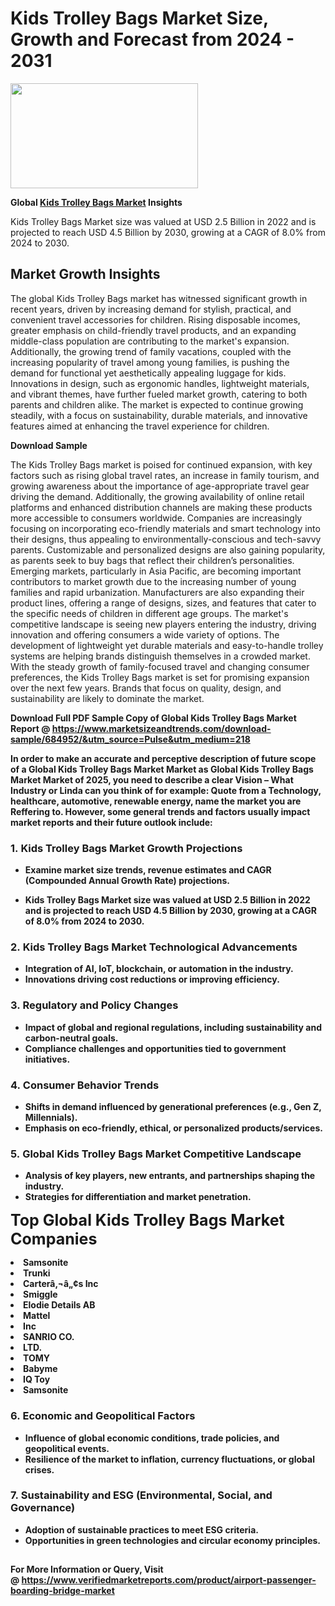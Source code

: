 <H1>Kids Trolley Bags Market Size, Growth and Forecast from 2024 - 2031</H1><img class="aligncenter size-medium wp-image-584254" src="https://thirdeyenews.in/wp-content/uploads/2024/09/Global-Market-Research-300x168.jpeg" alt="" width="300" height="168" /><p><strong>Global&nbsp;<a href="https://www.marketsizeandtrends.com/download-sample/684952/&amp;utm_source=Pulse&amp;utm_medium=218">Kids Trolley Bags Market</a> Insights</strong></p><p>Kids Trolley Bags Market size was valued at USD 2.5 Billion in 2022 and is projected to reach USD 4.5 Billion by 2030, growing at a CAGR of 8.0% from 2024 to 2030.</p><p><h2>Market Growth Insights</h2> The global Kids Trolley Bags market has witnessed significant growth in recent years, driven by increasing demand for stylish, practical, and convenient travel accessories for children. Rising disposable incomes, greater emphasis on child-friendly travel products, and an expanding middle-class population are contributing to the market's expansion. Additionally, the growing trend of family vacations, coupled with the increasing popularity of travel among young families, is pushing the demand for functional yet aesthetically appealing luggage for kids. Innovations in design, such as ergonomic handles, lightweight materials, and vibrant themes, have further fueled market growth, catering to both parents and children alike. The market is expected to continue growing steadily, with a focus on sustainability, durable materials, and innovative features aimed at enhancing the travel experience for children. <p><strong>Download Sample</strong></p> <p>The Kids Trolley Bags market is poised for continued expansion, with key factors such as rising global travel rates, an increase in family tourism, and growing awareness about the importance of age-appropriate travel gear driving the demand. Additionally, the growing availability of online retail platforms and enhanced distribution channels are making these products more accessible to consumers worldwide. Companies are increasingly focusing on incorporating eco-friendly materials and smart technology into their designs, thus appealing to environmentally-conscious and tech-savvy parents. Customizable and personalized designs are also gaining popularity, as parents seek to buy bags that reflect their children’s personalities. Emerging markets, particularly in Asia Pacific, are becoming important contributors to market growth due to the increasing number of young families and rapid urbanization. Manufacturers are also expanding their product lines, offering a range of designs, sizes, and features that cater to the specific needs of children in different age groups. The market's competitive landscape is seeing new players entering the industry, driving innovation and offering consumers a wide variety of options. The development of lightweight yet durable materials and easy-to-handle trolley systems are helping brands distinguish themselves in a crowded market. With the steady growth of family-focused travel and changing consumer preferences, the Kids Trolley Bags market is set for promising expansion over the next few years. Brands that focus on quality, design, and sustainability are likely to dominate the market. <p><strong></p><p><span class=""><strong>Download Full PDF Sample Copy of Global Kids Trolley Bags Market Report</strong> @ <a href="https://www.marketsizeandtrends.com/download-sample/684952/&amp;utm_source=Pulse&amp;utm_medium=218" target="_blank">https://www.marketsizeandtrends.com/download-sample/684952/&amp;utm_source=Pulse&amp;utm_medium=218</a></span></p><p>In order to make an accurate and perceptive description of future scope of a Global&nbsp;Kids Trolley Bags Market Market as Global&nbsp;Kids Trolley Bags Market Market of 2025, you need to describe a clear Vision &ndash; What Industry or Linda can you think of for example: Quote from a Technology, healthcare, automotive, renewable energy, name the market you are Reffering to. However, some general trends and factors usually impact market reports and their future outlook include:</p><h3>1.&nbsp;<strong>Kids Trolley Bags Market Growth Projections</strong></h3><ul><li>Examine market size trends, revenue estimates and CAGR (Compounded Annual Growth Rate) projections.</li><li><p>Kids Trolley Bags Market size was valued at USD 2.5 Billion in 2022 and is projected to reach USD 4.5 Billion by 2030, growing at a CAGR of 8.0% from 2024 to 2030.</p></li></ul><h3>2.&nbsp;<strong>Kids Trolley Bags Market Technological Advancements</strong></h3><ul><li>Integration of AI, IoT, blockchain, or automation in the industry.</li><li>Innovations driving cost reductions or improving efficiency.</li></ul><h3>3.&nbsp;<strong>Regulatory and Policy Changes</strong></h3><ul><li>Impact of global and regional regulations, including sustainability and carbon-neutral goals.</li><li>Compliance challenges and opportunities tied to government initiatives.</li></ul><h3>4.&nbsp;<strong>Consumer Behavior Trends</strong></h3><ul><li>Shifts in demand influenced by generational preferences (e.g., Gen Z, Millennials).</li><li>Emphasis on eco-friendly, ethical, or personalized products/services.</li></ul><h3>5.&nbsp;<strong>Global Kids Trolley Bags Market Competitive Landscape</strong></h3><ul><li>Analysis of key players, new entrants, and partnerships shaping the industry.</li><li>Strategies for differentiation and market penetration.</li></ul><p data-pm-slice="1 1 []"><span style="color: inherit; font-family: inherit; font-size: 25px;">Top Global Kids Trolley Bags Market Companies</span></p><div class="" data-test-id=""><p><li>Samsonite</li><li> Trunki</li><li> Carterâ‚¬â„¢s Inc</li><li> Smiggle</li><li> Elodie Details AB</li><li> Mattel</li><li> Inc</li><li> SANRIO CO.</li><li> LTD.</li><li> TOMY</li><li> Babyme</li><li> IQ Toy</li><li> Samsonite</li></p></div><h3>6.&nbsp;<strong>Economic and Geopolitical Factors</strong></h3><ul><li>Influence of global economic conditions, trade policies, and geopolitical events.</li><li>Resilience of the market to inflation, currency fluctuations, or global crises.</li></ul><h3>7.&nbsp;<strong>Sustainability and ESG (Environmental, Social, and Governance)</strong></h3><ul><li>Adoption of sustainable practices to meet ESG criteria.</li><li>Opportunities in green technologies and circular economy principles.</li></ul><h2><strong style="font-size: 14px;">For More Information or Query, Visit @&nbsp;</strong><a style="background-color: #ffffff; font-size: 14px;" href="https://www.marketsizeandtrends.com/report/kids-trolley-bags-market/" target="_blank">https://www.verifiedmarketreports.com/product/airport-passenger-boarding-bridge-market</a></h2>
